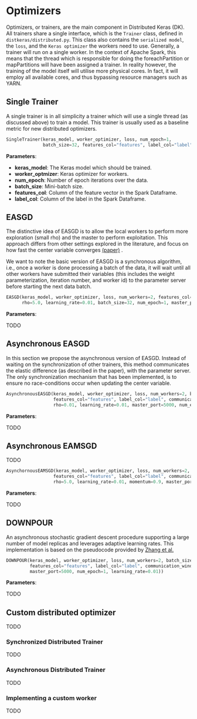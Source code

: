 # Optimizers

Optimizers, or trainers, are the main component in Distributed Keras (DK). All trainers share a single interface, which is the `Trainer` class, defined in `distkeras/distributed.py`. This class also contains the `serialized model`, the `loss`, and the `Keras optimizer` the workers need to use. Generally, a trainer will run on a single worker. In the context of Apache Spark, this means that the thread which is responsible for doing the foreachPartition or mapPartitions will have been assigned a trainer. In reality however, the training of the model itself will utilise more physical cores. In fact, it will employ all available cores, and thus bypassing resource managers such as YARN.

## Single Trainer

A single trainer is in all simplicity a trainer which will use a single thread (as discussed above) to train a model. This trainer is usually used as a baseline metric for new distributed optimizers.

```python
SingleTrainer(keras_model, worker_optimizer, loss, num_epoch=1,
              batch_size=32, features_col="features", label_col="label")
```
**Parameters**:

- **keras_model**:            The Keras model which should be trained.
- **worker_optmizer**:        Keras optimizer for workers.
- **num_epoch**:              Number of epoch iterations over the data.
- **batch_size**:             Mini-batch size.
- **features_col**:           Column of the feature vector in the Spark Dataframe.
- **label_col**:              Column of the label in the Spark Dataframe.

## EASGD

The distinctive idea of EASGD is to allow the local workers to perform more exploration (small rho) and the master to perform exploitation. This approach differs from other settings explored in the literature, and focus on how fast the center variable converges [(paper)](https://arxiv.org/pdf/1412.6651.pdf) .

We want to note the basic version of EASGD is a synchronous algorithm, i.e., once a worker is done processing a batch of the data, it will wait until all other workers have submitted their variables (this includes the weight parameterization, iteration number, and worker id) to the parameter server before starting the next data batch.

```python
EASGD(keras_model, worker_optimizer, loss, num_workers=2, features_col="features", label_col="label",
      rho=5.0, learning_rate=0.01, batch_size=32, num_epoch=1, master_port=5000)
```

**Parameters**:

TODO

## Asynchronous EASGD

In this section we propose the asynchronous version of EASGD. Instead of waiting on the synchronization of other trainers, this method communicates the elastic difference (as described in the paper), with the parameter server. The only synchronization mechanism that has been implemented, is to ensure no race-conditions occur when updating the center variable.

```python
AsynchronousEASGD(keras_model, worker_optimizer, loss, num_workers=2, batch_size=1000,
                  features_col="features", label_col="label", communication_window=3,
                  rho=0.01, learning_rate=0.01, master_port=5000, num_epoch=1)
```

**Parameters**:

TODO

## Asynchronous EAMSGD

TODO

```python
AsynchornousEAMSGD(keras_model, worker_optimizer, loss, num_workers=2, batch_size=32,
                  features_col="features", label_col="label", communication_window=10,
                  rho=5.0, learning_rate=0.01, momentum=0.9, master_port=5000, num_epoch=1)
```

**Parameters**:

TODO

## DOWNPOUR

An asynchronous stochastic gradient descent procedure supporting a large number of model replicas and leverages adaptive learning rates. This implementation is based on the pseudocode provided by [Zhang et al.](https://arxiv.org/pdf/1412.6651.pdf)

```python
DOWNPOUR(keras_model, worker_optimizer, loss, num_workers=2, batch_size=1000,
         features_col="features", label_col="label", communication_window=5,
         master_port=5000, num_epoch=1, learning_rate=0.01))
```

**Parameters**:

TODO

## Custom distributed optimizer

TODO

### Synchronized Distributed Trainer

TODO

### Asynchronous Distributed Trainer

TODO

### Implementing a custom worker

TODO
